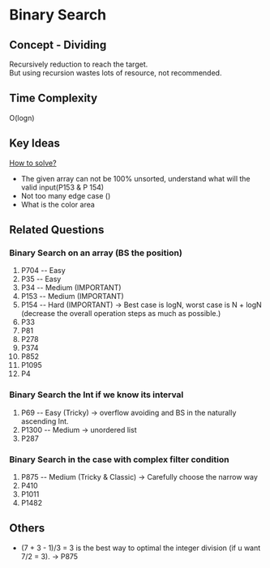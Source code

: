 # Binary Search
## Concept - Dividing
Recursively reduction to reach the target. <br>
But using recursion wastes lots of resource, not recommended.
## Time Complexity
O(logn)
## Key Ideas
[How to solve?](https://www.bilibili.com/video/BV1d54y1q7k7/?spm_id_from=333.1007.top_right_bar_window_history.content.click&vd_source=061f732f43936e712914b1686ff68d18o)
- The given array can not be 100% unsorted, understand what will the valid input(P153 & P 154)
- Not too many edge case ()
- What is the color area

## Related Questions
### Binary Search on an array (BS the position)
1. P704 -- Easy
2. P35 -- Easy
3. P34 -- Medium (IMPORTANT)
4. P153 -- Medium (IMPORTANT) 
5. P154 -- Hard (IMPORTANT) -> Best case is logN, worst case is N + logN (decrease the overall operation steps as much as possible.)
6. P33
7. P81
8. P278
9. P374
10. P852
11. P1095
12. P4
### Binary Search the Int if we know its interval
1. P69 -- Easy (Tricky) -> overflow avoiding and BS in the naturally ascending Int.
2. P1300 -- Medium -> unordered list
3. P287 
### Binary Search in the case with complex filter condition
1. P875 -- Medium (Tricky & Classic) -> Carefully choose the narrow way
2. P410
3. P1011
4. P1482

## Others
* (7 + 3 - 1)/3 = 3 is the best way to optimal the integer division (if u want 7/2 = 3). -> P875